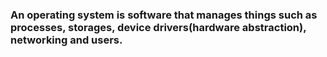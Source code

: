 ### An operating system is software that manages things such as processes, storages, device drivers(hardware abstraction), networking and users.
